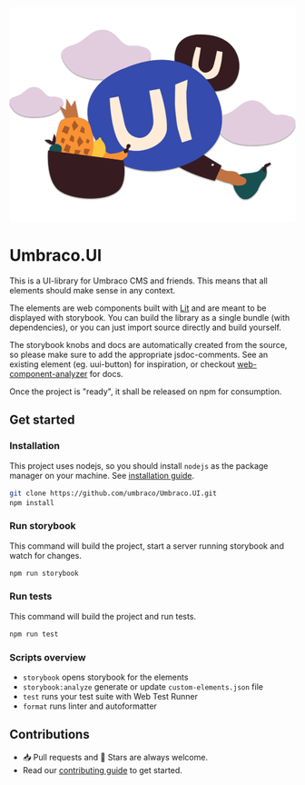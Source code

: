 ![UI Library](docs/images/UI.png)

# Umbraco.UI

This is a UI-library for Umbraco CMS and friends. This means that all elements should make sense in any context.

The elements are web components built with [Lit](https://lit.dev/) and are meant to be displayed with storybook. You can build the library as a single bundle (with dependencies), or you can just import source directly and build yourself.

The storybook knobs and docs are automatically created from the source, so please make sure to add the appropriate jsdoc-comments. See an existing element (eg. uui-button) for inspiration, or checkout [web-component-analyzer](https://github.com/runem/web-component-analyzer) for docs.

Once the project is "ready", it shall be released on npm for consumption.

## Get started

### Installation

This project uses nodejs, so you should install `nodejs` as the package manager on your machine. See [installation guide](https://nodejs.org/en/).

```sh
git clone https://github.com/umbraco/Umbraco.UI.git
npm install
```

### Run storybook

This command will build the project, start a server running storybook and watch for changes.

```sh
npm run storybook
```

### Run tests

This command will build the project and run tests.

```sh
npm run test
```

### Scripts overview

- `storybook` opens storybook for the elements
- `storybook:analyze` generate or update `custom-elements.json` file
- `test` runs your test suite with Web Test Runner
- `format` runs linter and autoformatter

## Contributions

- 📥 Pull requests and 🌟 Stars are always welcome.
- Read our [contributing guide](CONTRIBUTING.md) to get started.

